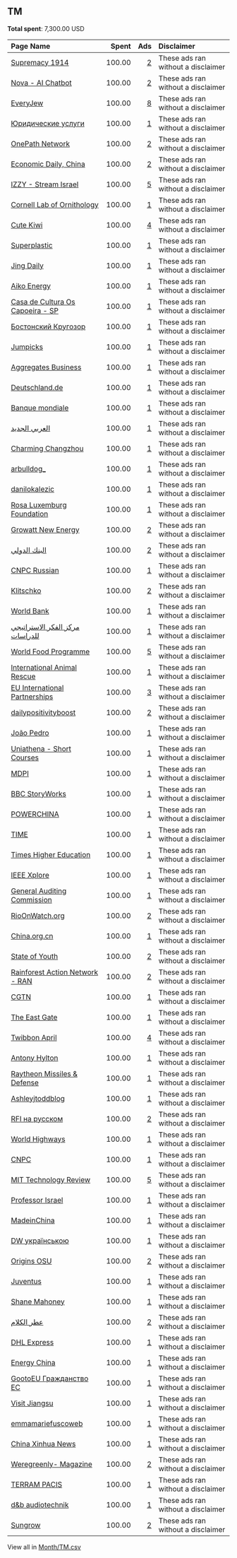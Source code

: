 ## TM
**Total spent**: 7,300.00 USD

|Page Name|Spent|Ads|Disclaimer|
|:---|---:|---:|:---|
|[Supremacy 1914](https://www.facebook.com/200480966638039)|100.00|[2](https://www.facebook.com/ads/library/?active_status=all&ad_type=political_and_issue_ads&country=TM&view_all_page_id=200480966638039&search_type=page&media_type=all)|These ads ran without a disclaimer|
|[Nova - AI Chatbot](https://www.facebook.com/106348682400630)|100.00|[2](https://www.facebook.com/ads/library/?active_status=all&ad_type=political_and_issue_ads&country=TM&view_all_page_id=106348682400630&search_type=page&media_type=all)|These ads ran without a disclaimer|
|[EveryJew](https://www.facebook.com/669307523469574)|100.00|[8](https://www.facebook.com/ads/library/?active_status=all&ad_type=political_and_issue_ads&country=TM&view_all_page_id=669307523469574&search_type=page&media_type=all)|These ads ran without a disclaimer|
|[Юридические услуги](https://www.facebook.com/109062828734912)|100.00|[1](https://www.facebook.com/ads/library/?active_status=all&ad_type=political_and_issue_ads&country=TM&view_all_page_id=109062828734912&search_type=page&media_type=all)|These ads ran without a disclaimer|
|[OnePath Network](https://www.facebook.com/771462172882741)|100.00|[2](https://www.facebook.com/ads/library/?active_status=all&ad_type=political_and_issue_ads&country=TM&view_all_page_id=771462172882741&search_type=page&media_type=all)|These ads ran without a disclaimer|
|[Economic Daily, China](https://www.facebook.com/112757083778788)|100.00|[2](https://www.facebook.com/ads/library/?active_status=all&ad_type=political_and_issue_ads&country=TM&view_all_page_id=112757083778788&search_type=page&media_type=all)|These ads ran without a disclaimer|
|[IZZY - Stream Israel](https://www.facebook.com/105962808801596)|100.00|[5](https://www.facebook.com/ads/library/?active_status=all&ad_type=political_and_issue_ads&country=TM&view_all_page_id=105962808801596&search_type=page&media_type=all)|These ads ran without a disclaimer|
|[Cornell Lab of Ornithology](https://www.facebook.com/142914269087072)|100.00|[1](https://www.facebook.com/ads/library/?active_status=all&ad_type=political_and_issue_ads&country=TM&view_all_page_id=142914269087072&search_type=page&media_type=all)|These ads ran without a disclaimer|
|[Cute Kiwi](https://www.facebook.com/110463704610731)|100.00|[4](https://www.facebook.com/ads/library/?active_status=all&ad_type=political_and_issue_ads&country=TM&view_all_page_id=110463704610731&search_type=page&media_type=all)|These ads ran without a disclaimer|
|[Superplastic](https://www.facebook.com/154680184946903)|100.00|[1](https://www.facebook.com/ads/library/?active_status=all&ad_type=political_and_issue_ads&country=TM&view_all_page_id=154680184946903&search_type=page&media_type=all)|These ads ran without a disclaimer|
|[Jing Daily](https://www.facebook.com/315543515306)|100.00|[1](https://www.facebook.com/ads/library/?active_status=all&ad_type=political_and_issue_ads&country=TM&view_all_page_id=315543515306&search_type=page&media_type=all)|These ads ran without a disclaimer|
|[Aiko Energy](https://www.facebook.com/105639025839199)|100.00|[1](https://www.facebook.com/ads/library/?active_status=all&ad_type=political_and_issue_ads&country=TM&view_all_page_id=105639025839199&search_type=page&media_type=all)|These ads ran without a disclaimer|
|[Casa de Cultura Os Capoeira - SP](https://www.facebook.com/117777647908592)|100.00|[1](https://www.facebook.com/ads/library/?active_status=all&ad_type=political_and_issue_ads&country=TM&view_all_page_id=117777647908592&search_type=page&media_type=all)|These ads ran without a disclaimer|
|[Бостонский Кругозор](https://www.facebook.com/320948257943554)|100.00|[1](https://www.facebook.com/ads/library/?active_status=all&ad_type=political_and_issue_ads&country=TM&view_all_page_id=320948257943554&search_type=page&media_type=all)|These ads ran without a disclaimer|
|[Jumpicks](https://www.facebook.com/107101445420226)|100.00|[1](https://www.facebook.com/ads/library/?active_status=all&ad_type=political_and_issue_ads&country=TM&view_all_page_id=107101445420226&search_type=page&media_type=all)|These ads ran without a disclaimer|
|[Aggregates Business](https://www.facebook.com/112675286764083)|100.00|[1](https://www.facebook.com/ads/library/?active_status=all&ad_type=political_and_issue_ads&country=TM&view_all_page_id=112675286764083&search_type=page&media_type=all)|These ads ran without a disclaimer|
|[Deutschland.de](https://www.facebook.com/31292782350)|100.00|[1](https://www.facebook.com/ads/library/?active_status=all&ad_type=political_and_issue_ads&country=TM&view_all_page_id=31292782350&search_type=page&media_type=all)|These ads ran without a disclaimer|
|[Banque mondiale](https://www.facebook.com/155174084508744)|100.00|[1](https://www.facebook.com/ads/library/?active_status=all&ad_type=political_and_issue_ads&country=TM&view_all_page_id=155174084508744&search_type=page&media_type=all)|These ads ran without a disclaimer|
|[العربي الجديد](https://www.facebook.com/368119983327926)|100.00|[1](https://www.facebook.com/ads/library/?active_status=all&ad_type=political_and_issue_ads&country=TM&view_all_page_id=368119983327926&search_type=page&media_type=all)|These ads ran without a disclaimer|
|[Charming Changzhou](https://www.facebook.com/101054365776547)|100.00|[1](https://www.facebook.com/ads/library/?active_status=all&ad_type=political_and_issue_ads&country=TM&view_all_page_id=101054365776547&search_type=page&media_type=all)|These ads ran without a disclaimer|
|[arbulldog_](https://www.facebook.com/115544371446789)|100.00|[1](https://www.facebook.com/ads/library/?active_status=all&ad_type=political_and_issue_ads&country=TM&view_all_page_id=115544371446789&search_type=page&media_type=all)|These ads ran without a disclaimer|
|[danilokalezic](https://www.facebook.com/103881712593655)|100.00|[1](https://www.facebook.com/ads/library/?active_status=all&ad_type=political_and_issue_ads&country=TM&view_all_page_id=103881712593655&search_type=page&media_type=all)|These ads ran without a disclaimer|
|[Rosa Luxemburg Foundation](https://www.facebook.com/224597158386607)|100.00|[1](https://www.facebook.com/ads/library/?active_status=all&ad_type=political_and_issue_ads&country=TM&view_all_page_id=224597158386607&search_type=page&media_type=all)|These ads ran without a disclaimer|
|[Growatt New Energy](https://www.facebook.com/367649046908008)|100.00|[2](https://www.facebook.com/ads/library/?active_status=all&ad_type=political_and_issue_ads&country=TM&view_all_page_id=367649046908008&search_type=page&media_type=all)|These ads ran without a disclaimer|
|[البنك الدولي](https://www.facebook.com/142329112477770)|100.00|[2](https://www.facebook.com/ads/library/?active_status=all&ad_type=political_and_issue_ads&country=TM&view_all_page_id=142329112477770&search_type=page&media_type=all)|These ads ran without a disclaimer|
|[CNPC Russian](https://www.facebook.com/111414593682088)|100.00|[1](https://www.facebook.com/ads/library/?active_status=all&ad_type=political_and_issue_ads&country=TM&view_all_page_id=111414593682088&search_type=page&media_type=all)|These ads ran without a disclaimer|
|[Klitschko](https://www.facebook.com/285530825204)|100.00|[2](https://www.facebook.com/ads/library/?active_status=all&ad_type=political_and_issue_ads&country=TM&view_all_page_id=285530825204&search_type=page&media_type=all)|These ads ran without a disclaimer|
|[World Bank](https://www.facebook.com/153371894688575)|100.00|[1](https://www.facebook.com/ads/library/?active_status=all&ad_type=political_and_issue_ads&country=TM&view_all_page_id=153371894688575&search_type=page&media_type=all)|These ads ran without a disclaimer|
|[مركز الفكر الاستراتيجي للدراسات](https://www.facebook.com/146947445351555)|100.00|[1](https://www.facebook.com/ads/library/?active_status=all&ad_type=political_and_issue_ads&country=TM&view_all_page_id=146947445351555&search_type=page&media_type=all)|These ads ran without a disclaimer|
|[World Food Programme](https://www.facebook.com/28312410177)|100.00|[5](https://www.facebook.com/ads/library/?active_status=all&ad_type=political_and_issue_ads&country=TM&view_all_page_id=28312410177&search_type=page&media_type=all)|These ads ran without a disclaimer|
|[International Animal Rescue](https://www.facebook.com/8539814909)|100.00|[1](https://www.facebook.com/ads/library/?active_status=all&ad_type=political_and_issue_ads&country=TM&view_all_page_id=8539814909&search_type=page&media_type=all)|These ads ran without a disclaimer|
|[EU International Partnerships](https://www.facebook.com/287842647957979)|100.00|[3](https://www.facebook.com/ads/library/?active_status=all&ad_type=political_and_issue_ads&country=TM&view_all_page_id=287842647957979&search_type=page&media_type=all)|These ads ran without a disclaimer|
|[dailypositivityboost](https://www.facebook.com/120223804387904)|100.00|[2](https://www.facebook.com/ads/library/?active_status=all&ad_type=political_and_issue_ads&country=TM&view_all_page_id=120223804387904&search_type=page&media_type=all)|These ads ran without a disclaimer|
|[João Pedro](https://www.facebook.com/111315691692431)|100.00|[1](https://www.facebook.com/ads/library/?active_status=all&ad_type=political_and_issue_ads&country=TM&view_all_page_id=111315691692431&search_type=page&media_type=all)|These ads ran without a disclaimer|
|[Uniathena - Short Courses](https://www.facebook.com/105012451157797)|100.00|[1](https://www.facebook.com/ads/library/?active_status=all&ad_type=political_and_issue_ads&country=TM&view_all_page_id=105012451157797&search_type=page&media_type=all)|These ads ran without a disclaimer|
|[MDPI](https://www.facebook.com/131189377574)|100.00|[1](https://www.facebook.com/ads/library/?active_status=all&ad_type=political_and_issue_ads&country=TM&view_all_page_id=131189377574&search_type=page&media_type=all)|These ads ran without a disclaimer|
|[BBC StoryWorks](https://www.facebook.com/1834313933459789)|100.00|[1](https://www.facebook.com/ads/library/?active_status=all&ad_type=political_and_issue_ads&country=TM&view_all_page_id=1834313933459789&search_type=page&media_type=all)|These ads ran without a disclaimer|
|[POWERCHINA](https://www.facebook.com/2480533842232920)|100.00|[1](https://www.facebook.com/ads/library/?active_status=all&ad_type=political_and_issue_ads&country=TM&view_all_page_id=2480533842232920&search_type=page&media_type=all)|These ads ran without a disclaimer|
|[TIME](https://www.facebook.com/10606591490)|100.00|[1](https://www.facebook.com/ads/library/?active_status=all&ad_type=political_and_issue_ads&country=TM&view_all_page_id=10606591490&search_type=page&media_type=all)|These ads ran without a disclaimer|
|[Times Higher Education](https://www.facebook.com/156279764411149)|100.00|[1](https://www.facebook.com/ads/library/?active_status=all&ad_type=political_and_issue_ads&country=TM&view_all_page_id=156279764411149&search_type=page&media_type=all)|These ads ran without a disclaimer|
|[IEEE Xplore](https://www.facebook.com/354397697217)|100.00|[1](https://www.facebook.com/ads/library/?active_status=all&ad_type=political_and_issue_ads&country=TM&view_all_page_id=354397697217&search_type=page&media_type=all)|These ads ran without a disclaimer|
|[General Auditing Commission](https://www.facebook.com/1580082582270698)|100.00|[1](https://www.facebook.com/ads/library/?active_status=all&ad_type=political_and_issue_ads&country=TM&view_all_page_id=1580082582270698&search_type=page&media_type=all)|These ads ran without a disclaimer|
|[RioOnWatch.org](https://www.facebook.com/133945616646913)|100.00|[2](https://www.facebook.com/ads/library/?active_status=all&ad_type=political_and_issue_ads&country=TM&view_all_page_id=133945616646913&search_type=page&media_type=all)|These ads ran without a disclaimer|
|[China.org.cn](https://www.facebook.com/333141140132864)|100.00|[1](https://www.facebook.com/ads/library/?active_status=all&ad_type=political_and_issue_ads&country=TM&view_all_page_id=333141140132864&search_type=page&media_type=all)|These ads ran without a disclaimer|
|[State of Youth](https://www.facebook.com/111622410196045)|100.00|[2](https://www.facebook.com/ads/library/?active_status=all&ad_type=political_and_issue_ads&country=TM&view_all_page_id=111622410196045&search_type=page&media_type=all)|These ads ran without a disclaimer|
|[Rainforest Action Network - RAN](https://www.facebook.com/8002590959)|100.00|[2](https://www.facebook.com/ads/library/?active_status=all&ad_type=political_and_issue_ads&country=TM&view_all_page_id=8002590959&search_type=page&media_type=all)|These ads ran without a disclaimer|
|[CGTN](https://www.facebook.com/565225540184937)|100.00|[1](https://www.facebook.com/ads/library/?active_status=all&ad_type=political_and_issue_ads&country=TM&view_all_page_id=565225540184937&search_type=page&media_type=all)|These ads ran without a disclaimer|
|[The East Gate](https://www.facebook.com/343786409509707)|100.00|[1](https://www.facebook.com/ads/library/?active_status=all&ad_type=political_and_issue_ads&country=TM&view_all_page_id=343786409509707&search_type=page&media_type=all)|These ads ran without a disclaimer|
|[Twibbon April](https://www.facebook.com/110980888642151)|100.00|[4](https://www.facebook.com/ads/library/?active_status=all&ad_type=political_and_issue_ads&country=TM&view_all_page_id=110980888642151&search_type=page&media_type=all)|These ads ran without a disclaimer|
|[Antony Hylton](https://www.facebook.com/105130779087864)|100.00|[1](https://www.facebook.com/ads/library/?active_status=all&ad_type=political_and_issue_ads&country=TM&view_all_page_id=105130779087864&search_type=page&media_type=all)|These ads ran without a disclaimer|
|[Raytheon Missiles & Defense](https://www.facebook.com/722256984867966)|100.00|[1](https://www.facebook.com/ads/library/?active_status=all&ad_type=political_and_issue_ads&country=TM&view_all_page_id=722256984867966&search_type=page&media_type=all)|These ads ran without a disclaimer|
|[Ashleyjtoddblog](https://www.facebook.com/137223326998592)|100.00|[1](https://www.facebook.com/ads/library/?active_status=all&ad_type=political_and_issue_ads&country=TM&view_all_page_id=137223326998592&search_type=page&media_type=all)|These ads ran without a disclaimer|
|[RFI на русском](https://www.facebook.com/131089760247886)|100.00|[2](https://www.facebook.com/ads/library/?active_status=all&ad_type=political_and_issue_ads&country=TM&view_all_page_id=131089760247886&search_type=page&media_type=all)|These ads ran without a disclaimer|
|[World Highways](https://www.facebook.com/1244705842263957)|100.00|[1](https://www.facebook.com/ads/library/?active_status=all&ad_type=political_and_issue_ads&country=TM&view_all_page_id=1244705842263957&search_type=page&media_type=all)|These ads ran without a disclaimer|
|[CNPC](https://www.facebook.com/103449517822304)|100.00|[1](https://www.facebook.com/ads/library/?active_status=all&ad_type=political_and_issue_ads&country=TM&view_all_page_id=103449517822304&search_type=page&media_type=all)|These ads ran without a disclaimer|
|[MIT Technology Review](https://www.facebook.com/17043549797)|100.00|[5](https://www.facebook.com/ads/library/?active_status=all&ad_type=political_and_issue_ads&country=TM&view_all_page_id=17043549797&search_type=page&media_type=all)|These ads ran without a disclaimer|
|[Professor Israel](https://www.facebook.com/429957570419097)|100.00|[1](https://www.facebook.com/ads/library/?active_status=all&ad_type=political_and_issue_ads&country=TM&view_all_page_id=429957570419097&search_type=page&media_type=all)|These ads ran without a disclaimer|
|[MadeinChina](https://www.facebook.com/102300279228311)|100.00|[1](https://www.facebook.com/ads/library/?active_status=all&ad_type=political_and_issue_ads&country=TM&view_all_page_id=102300279228311&search_type=page&media_type=all)|These ads ran without a disclaimer|
|[DW українською](https://www.facebook.com/155438574470276)|100.00|[1](https://www.facebook.com/ads/library/?active_status=all&ad_type=political_and_issue_ads&country=TM&view_all_page_id=155438574470276&search_type=page&media_type=all)|These ads ran without a disclaimer|
|[Origins OSU](https://www.facebook.com/131664893560695)|100.00|[2](https://www.facebook.com/ads/library/?active_status=all&ad_type=political_and_issue_ads&country=TM&view_all_page_id=131664893560695&search_type=page&media_type=all)|These ads ran without a disclaimer|
|[Juventus](https://www.facebook.com/171522852874952)|100.00|[1](https://www.facebook.com/ads/library/?active_status=all&ad_type=political_and_issue_ads&country=TM&view_all_page_id=171522852874952&search_type=page&media_type=all)|These ads ran without a disclaimer|
|[Shane Mahoney](https://www.facebook.com/369479089905524)|100.00|[1](https://www.facebook.com/ads/library/?active_status=all&ad_type=political_and_issue_ads&country=TM&view_all_page_id=369479089905524&search_type=page&media_type=all)|These ads ran without a disclaimer|
|[عطر الكلام](https://www.facebook.com/100889322590952)|100.00|[2](https://www.facebook.com/ads/library/?active_status=all&ad_type=political_and_issue_ads&country=TM&view_all_page_id=100889322590952&search_type=page&media_type=all)|These ads ran without a disclaimer|
|[DHL Express](https://www.facebook.com/405379246524515)|100.00|[1](https://www.facebook.com/ads/library/?active_status=all&ad_type=political_and_issue_ads&country=TM&view_all_page_id=405379246524515&search_type=page&media_type=all)|These ads ran without a disclaimer|
|[Energy China](https://www.facebook.com/345840486219924)|100.00|[1](https://www.facebook.com/ads/library/?active_status=all&ad_type=political_and_issue_ads&country=TM&view_all_page_id=345840486219924&search_type=page&media_type=all)|These ads ran without a disclaimer|
|[GootoEU Гражданство ЕС](https://www.facebook.com/2083981755237973)|100.00|[1](https://www.facebook.com/ads/library/?active_status=all&ad_type=political_and_issue_ads&country=TM&view_all_page_id=2083981755237973&search_type=page&media_type=all)|These ads ran without a disclaimer|
|[Visit Jiangsu](https://www.facebook.com/983135718420987)|100.00|[1](https://www.facebook.com/ads/library/?active_status=all&ad_type=political_and_issue_ads&country=TM&view_all_page_id=983135718420987&search_type=page&media_type=all)|These ads ran without a disclaimer|
|[emmamariefuscoweb](https://www.facebook.com/720577142067760)|100.00|[1](https://www.facebook.com/ads/library/?active_status=all&ad_type=political_and_issue_ads&country=TM&view_all_page_id=720577142067760&search_type=page&media_type=all)|These ads ran without a disclaimer|
|[China Xinhua News](https://www.facebook.com/338109312883186)|100.00|[1](https://www.facebook.com/ads/library/?active_status=all&ad_type=political_and_issue_ads&country=TM&view_all_page_id=338109312883186&search_type=page&media_type=all)|These ads ran without a disclaimer|
|[Weregreenly- Magazine](https://www.facebook.com/100374392742057)|100.00|[2](https://www.facebook.com/ads/library/?active_status=all&ad_type=political_and_issue_ads&country=TM&view_all_page_id=100374392742057&search_type=page&media_type=all)|These ads ran without a disclaimer|
|[TERRAM PACIS](https://www.facebook.com/312898778847834)|100.00|[1](https://www.facebook.com/ads/library/?active_status=all&ad_type=political_and_issue_ads&country=TM&view_all_page_id=312898778847834&search_type=page&media_type=all)|These ads ran without a disclaimer|
|[d&b audiotechnik](https://www.facebook.com/548577435509026)|100.00|[1](https://www.facebook.com/ads/library/?active_status=all&ad_type=political_and_issue_ads&country=TM&view_all_page_id=548577435509026&search_type=page&media_type=all)|These ads ran without a disclaimer|
|[Sungrow](https://www.facebook.com/821430017924241)|100.00|[2](https://www.facebook.com/ads/library/?active_status=all&ad_type=political_and_issue_ads&country=TM&view_all_page_id=821430017924241&search_type=page&media_type=all)|These ads ran without a disclaimer|

View all in [Month/TM.csv](../../MetaData/Month/TM.csv)
